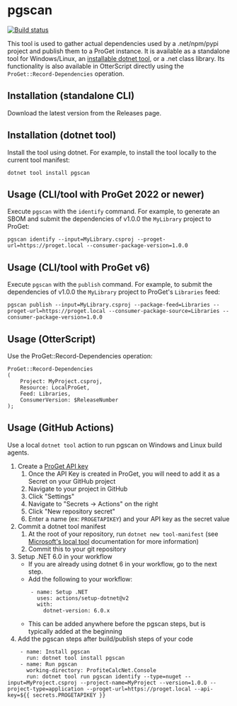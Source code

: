 # pgscan

[![Build status](https://buildmaster.inedo.com/api/ci-badges/image?API_Key=badges&$ApplicationId=78)](https://buildmaster.inedo.com/api/ci-badges/link?API_Key=badges&$ApplicationId=78)

This tool is used to gather actual dependencies used by a .net/npm/pypi project and publish them to a ProGet instance. It is available as a standalone tool
for Windows/Linux, an [installable dotnet tool](https://docs.microsoft.com/en-us/dotnet/core/tools/global-tools), or a .net class library. Its functionality
is also available in OtterScript directly using the `ProGet::Record-Dependencies` operation.

## Installation (standalone CLI)

Download the latest version from the Releases page.


## Installation (dotnet tool)

Install the tool using dotnet. For example, to install the tool locally to the current tool manifest:

```Batchfile
dotnet tool install pgscan
```

## Usage (CLI/tool with ProGet 2022 or newer)

Execute `pgscan` with the `identify` command. For example, to generate an SBOM and submit the dependencies of v1.0.0 the `MyLibrary` project to ProGet:

```Batchfile
pgscan identify --input=MyLibrary.csproj --proget-url=https://proget.local --consumer-package-version=1.0.0
```


## Usage (CLI/tool with ProGet v6)

Execute `pgscan` with the `publish` command. For example, to submit the dependencies of v1.0.0 the `MyLibrary` project to ProGet's `Libraries` feed:

```Batchfile
pgscan publish --input=MyLibrary.csproj --package-feed=Libraries --proget-url=https://proget.local --consumer-package-source=Libraries --consumer-package-version=1.0.0
```


## Usage (OtterScript)

Use the ProGet::Record-Dependencies operation:

```
ProGet::Record-Dependencies
(
    Project: MyProject.csproj,
    Resource: LocalProGet,
    Feed: Libraries,
    ConsumerVersion: $ReleaseNumber
);
```

## Usage (GitHub Actions)

Use a local `dotnet tool` action to run pgscan on Windows and Linux build agents.

1. Create a [ProGet API key](https://docs.inedo.com/docs/proget-administration-security-api-keys)
   1. Once the API Key is created in ProGet, you will need to add it as a Secret on your GitHub project
   2. Navigate to your project in GitHub
   3. Click "Settings"
   4. Navigate to "Secrets -> Actions" on the right
   5. Click "New repository secret"
   6. Enter a name (ex: `PROGETAPIKEY`) and your API key as the secret value
2. Commit a dotnet tool manifest
   1. At the root of your repository, run `dotnet new tool-manifest` (see [Microsoft's local tool](https://docs.microsoft.com/en-us/dotnet/core/tools/local-tools-how-to-use#create-a-manifest-file) documentation for more information)
   2. Commit this to your git repository
3. Setup .NET 6.0 in your workflow
   - If you are already using dotnet 6 in your workflow, go to the next step.
   - Add the following to your workflow:
    ```
        - name: Setup .NET
          uses: actions/setup-dotnet@v2
          with:
            dotnet-version: 6.0.x
    ```
    - This can be added anywhere before the pgscan steps, but is typically added at the beginning
4. Add the pgscan steps after build/publish steps of your code
```
    - name: Install pgscan
      run: dotnet tool install pgscan
    - name: Run pgscan
      working-directory: ProfiteCalcNet.Console
      run: dotnet tool run pgscan identify --type=nuget --input=MyProject.csproj --project-name=MyProject --version=1.0.0 --project-type=application --proget-url=https://proget.local --api-key=${{ secrets.PROGETAPIKEY }}
```
